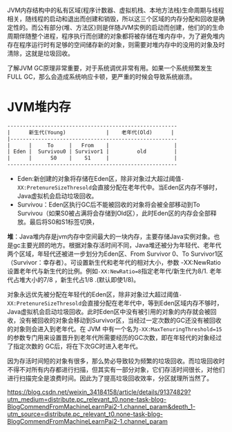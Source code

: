 
JVM内存结构中的私有区域(程序计数器、虚拟机栈、本地方法栈)生命周期与线程相关，随线程的启动和退出而创建和销毁，所以这三个区域的内存分配和回收是确定性的。而公有部分(堆、方法区)则是伴随JVM实例的启动而创建，他们的的生命周期伴随整个进程，程序执行而创建的对象都将被存储在堆内存中，为了避免堆内存在程序运行时有足够的空间储存新的对象，则需要对堆内存中的没用的对象及时清除，这就是垃圾回收。

了解JVM GC原理非常重要，对于系统调优非常有用。如果一个系统频繁发生FULL GC，那么会造成系统响应卡顿，更严重的时候会导致系统崩溃。

# JVM堆内存

```xml
-------------------------------------------------------
|      新生代(Young)             |    老年代(Old)      |
|------------------------------------------------------
|      |     To     |   From    |                     |  
| Eden |  Survivou0 | Survivor1 |         old         | 
|      |      S0    |    S1     |                     | 
-------------------------------------------------------
```

- Eden:新创建的对象将存储在Eden区，除非对象过大超过阈值`-XX:PretenureSizeThresold`会直接分配在老年代中。当Eden区内存不够时，Java虚拟机会启动垃圾回收。
- Survivou：Eden区执行GC后不能被回收的对象将会被全部移动到To Survivou（如果S0被占满将会存储到Old区），此时Eden区的内存会全部释放。最后将S0和S1标签切换，



**堆**：Java堆内存是jvm内存中空间最大的一块内存，主要存储Java实例对象。也是gc主要光顾的地方。根据对象存活时间不同，Java堆还被分为年轻代、老年代两个区域，年轻代还被进一步划分为Eden区、From Survivor 0、To Survivor1区（Survivor：幸存者）。可设置新生代和老年代的相对大小，参数 -XX:NewRatio 设置老年代与新生代的比例。例如`-XX:NewRatio=8`指定老年代/新生代为8/1. 老年代占堆大小的7/8 ，新生代占1/8 .(默认即使1/8)。

对象永远优先被分配在年轻代的Eden区，除非对象过大超过阈值`-XX:PretenureSizeThresold`会直接分配在老年代中，等到Eden区域内存不够时，Java虚拟机会启动垃圾回收。此时Eden区中没有被引用的对象的内存就会被回收，没有被回收的对象会移动到Survivor区，当经过一定次数的GC还没有被回收的对象则会进入到老年代。在 JVM 中有一个名为`-XX:MaxTenuringThreshold=15`的参数专门用来设置晋升到老年代所需要经历的GC次数，即在年轻代的对象经过了指定次数的 GC后，将在下次GC时进入老年代。

因为存活时间短的对象有很多，那么势必导致较为频繁的垃圾回收。而垃圾回收时不得不对所有内存都进行扫描，但其实有一部分对象，它们存活时间很长，对他们进行扫描完全是浪费时间。因此为了提高垃圾回收效率，分区就理所当然了。


https://blog.csdn.net/weixin_34184158/article/details/91374829?utm_medium=distribute.pc_relevant_t0.none-task-blog-BlogCommendFromMachineLearnPai2-1.channel_param&depth_1-utm_source=distribute.pc_relevant_t0.none-task-blog-BlogCommendFromMachineLearnPai2-1.channel_param